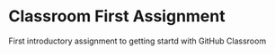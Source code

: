 # Classroom First Assignment

First introductory assignment to getting startd with GitHub Classroom
